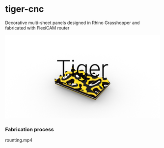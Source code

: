 # tiger-cnc
Decorative multi-sheet panels designed in Rhino Grasshopper and fabricated with FlexiCAM router

![Это описание картинки (опционально)](poster.png)


### Fabrication process
rounting.mp4

